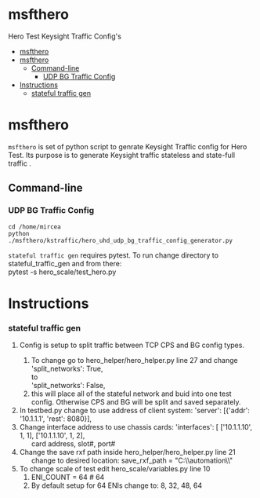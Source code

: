 # msfthero
Hero Test Keysight Traffic Config's
<Contents>

- [msfthero](#msfthero)
- [msfthero](#msfthero-1)
  - [Command-line](#command-line)
    - [UDP BG Traffic Config](#udp-bg-traffic-config)
- [Instructions](#instructions)
    - [stateful traffic gen](#stateful-traffic-gen)
# msfthero

`msfthero` is set of python script to genrate Keysight Traffic config for Hero Test. Its purpose is to generate Keysight traffic stateless and state-full traffic .

## Command-line

### UDP BG Traffic Config

```Shell
cd /home/mircea
python ./msfthero/kstraffic/hero_uhd_udp_bg_traffic_config_generator.py

```


`stateful traffic gen` requires pytest.  To run change directory to stateful_traffic_gen and from there: 
<br> pytest -s hero_scale/test_hero.py


# Instructions
### stateful traffic gen<br>
<ol>
<li>Config is setup to split traffic between TCP CPS and BG config types.</li>
<ol>
<li>To change go to hero_helper/hero_helper.py
line 27 and change 
 <br> 'split_networks': True, <br> to
<br>  'split_networks': False,</li>
<li> this will place all of the stateful network and buid into one test config.  Otherwise CPS and BG will be split 
and saved separately.</li>
</ol>
<li>In testbed.py change to use address of client system:  'server': [{'addr': '10.1.1.1', 'rest': 8080}],</li>
<li>Change interface address to use chassis cards: 'interfaces': [ ['10.1.1.10', 1, 1], ['10.1.1.10', 1, 2],
<ol>card address, slot#, port#</ol></li>
<li>Change the save rxf path inside hero_helper/hero_helper.py line 21
<ol>change to desired location: save_rxf_path = "C:\\automation\\"</ol></li>
<li>To change scale of test edit hero_scale/variables.py line 10
<ol><li>ENI_COUNT = 64 # 64</li>
<li>By default setup for 64 ENIs change to: 8, 32, 48, 64</li></ol>
</ol>